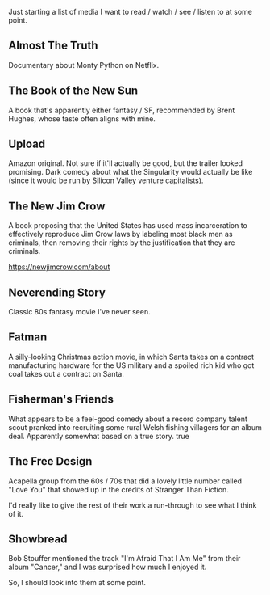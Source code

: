 Just starting a list of media I want to read / watch / see / listen to at some
point.


## Almost The Truth

Documentary about Monty Python on Netflix.


## The Book of the New Sun

A book that's apparently either fantasy / SF, recommended by Brent Hughes,
whose taste often aligns with mine.


## Upload

Amazon original. Not sure if it'll actually be good, but the trailer looked
promising. Dark comedy about what the Singularity would actually be like (since
it would be run by Silicon Valley venture capitalists).


## The New Jim Crow

A book proposing that the United States has used mass incarceration to
effectively reproduce Jim Crow laws by labeling most black men as criminals,
then removing their rights by the justification that they are criminals.

https://newjimcrow.com/about


## Neverending Story

Classic 80s fantasy movie I've never seen.


## Fatman

A silly-looking Christmas action movie, in which Santa takes on a contract
manufacturing hardware for the US military and a spoiled rich kid who got coal
takes out a contract on Santa.


## Fisherman's Friends

What appears to be a feel-good comedy about a record company talent scout
pranked into recruiting some rural Welsh fishing villagers for an album deal.
Apparently somewhat based on a true story.
true

## The Free Design

Acapella group from the 60s / 70s that did a lovely little number called "Love
You" that showed up in the credits of Stranger Than Fiction.

I'd really like to give the rest of their work a run-through to see what I
think of it.


## Showbread

Bob Stouffer mentioned the track "I'm Afraid That I Am Me" from their album
"Cancer," and I was surprised how much I enjoyed it.

So, I should look into them at some point.

